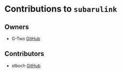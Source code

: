 # Contributions to `subarulink`

## Owners
- G-Two [GitHub](https://github.com/G-Two)

## Contributors
- stboch [GitHub](https://github.com/stboch)